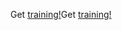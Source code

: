 <span data-ttu-id="28248-101">Get [training!](https://docs.microsoft.com/en-us/dynamics365/get-started/training/)</span><span class="sxs-lookup"><span data-stu-id="28248-101">Get [training!](https://docs.microsoft.com/en-us/dynamics365/get-started/training/)</span></span>

